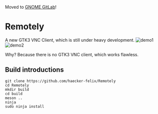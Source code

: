 Moved to [GNOME GitLab](https://gitlab.gnome.org/haecker-felix/Remotely)!

# Remotely
A new GTK3 VNC Client, which is still under heavy development. 
![demo1](https://i.imgur.com/lVXzl0r.png)
![demo2](https://i.imgur.com/4jhAWLw.png)

Why? Because there is no GTK3 VNC client, which works flawless.

## Build introductions
```
git clone https://github.com/haecker-felix/Remotely
cd Remotely
mkdir build
cd build
meson ..
ninja
sudo ninja install
